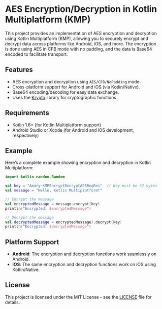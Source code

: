 # AES Encryption/Decryption in Kotlin Multiplatform (KMP)

This project provides an implementation of AES encryption and decryption using Kotlin Multiplatform (KMP), allowing you to securely encrypt and decrypt data across platforms like Android, iOS, and more. The encryption is done using AES in CFB mode with no padding, and the data is Base64 encoded to facilitate transport.

## Features

- AES encryption and decryption using `AES/CFB/NoPadding` mode.
- Cross-platform support for Android and iOS (via Kotlin/Native).
- Base64 encoding/decoding for easy data exchange.
- Uses the [Krypto](https://github.com/korlibs/krypto) library for cryptographic functions.

## Requirements

- Kotlin 1.6+ (for Kotlin Multiplatform support)
- Android Studio or Xcode (for Android and iOS development, respectively)

## Example

Here’s a complete example showing encryption and decryption in Kotlin Multiplatform:

```kotlin
import kotlin.random.Random

val key = "Amary-KMPEncryptDecryptAESReqRes"  // Key must be 32 bytes
val message = "Hello, Kotlin Multiplatform!"

// Encrypt the message
val encryptedMessage = message.encrypt(key)
println("Encrypted: $encryptedMessage")

// Decrypt the message
val decryptedMessage = encryptedMessage?.decrypt(key)
println("Decrypted: $decryptedMessage")
```

## Platform Support

- **Android**: The encryption and decryption functions work seamlessly on Android.
- **iOS**: The same encryption and decryption functions work on iOS using Kotlin/Native.

## License

This project is licensed under the MIT License - see the [LICENSE](LICENSE) file for details.

